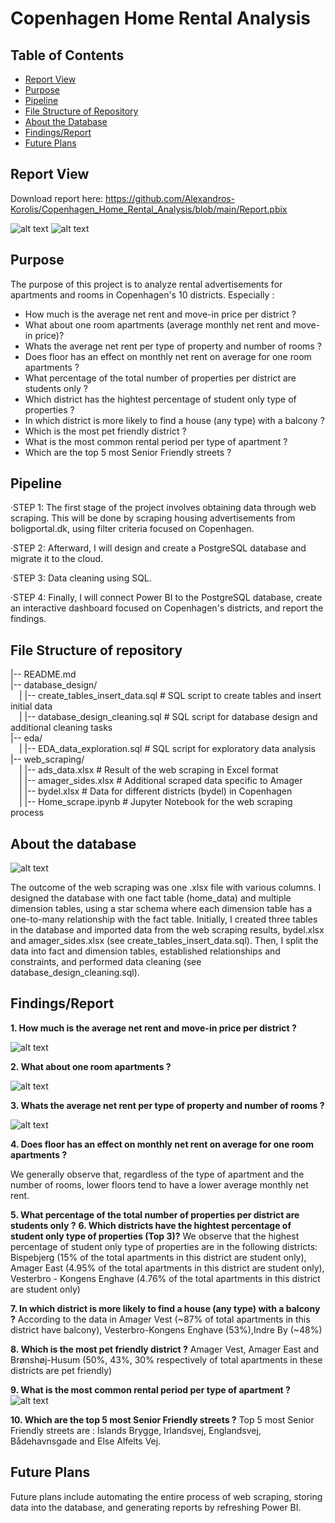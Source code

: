 # Copenhagen Home Rental Analysis

<h2><strong>Table of Contents</strong></h2>

- [Report View](#report-view)
- [Purpose](#purpose)
- [Pipeline](#pipeline)
- [File Structure of Repository](#file-structure-of-repository)
- [About the Database](#about-the-database)
- [Findings/Report](#findingsreport)
- [Future Plans](#future-plans)

## Report View 

Download report here: https://github.com/Alexandros-Korolis/Copenhagen_Home_Rental_Analysis/blob/main/Report.pbix

![alt text](report_1.PNG)
![alt text](report_2.PNG)

## Purpose 
The purpose of this project is to analyze rental advertisements for apartments and rooms in Copenhagen's 10 districts. Especially :
- How much is the average net rent and move-in price per district ?
- What about one room apartments (average monthly net rent and move-in price)?
- Whats the average net rent per type of property and number of rooms ?
- Does floor has an effect on monthly net rent on average for one room apartments ?
- What percentage of the total number of properties per district are students only ? 
- Which district has the hightest percentage of student only type of properties ?
- In which district is more likely to find a house (any type) with a balcony ?
- Which is the most pet friendly district ?
- What is the most common rental period per type of apartment ?
- Which are the top 5 most Senior Friendly streets ?

## Pipeline
&middot;STEP 1: The first stage of the project involves obtaining data through web scraping. This will be done by scraping housing advertisements from boligportal.dk, using filter criteria focused on Copenhagen. 

&middot;STEP 2: Afterward, I will design and create a PostgreSQL database and migrate it to the cloud.

&middot;STEP 3: Data cleaning using SQL.

&middot;STEP 4: Finally, I will connect Power BI to the PostgreSQL database, create an interactive dashboard focused on Copenhagen's districts, and report the findings.

## File Structure of repository 
|-- README.md  
|-- database_design/  
&emsp;|   |-- create_tables_insert_data.sql   # SQL script to create tables and insert initial data  
&emsp;|   |-- database_design_cleaning.sql    # SQL script for database design and additional cleaning tasks  
|-- eda/  
&emsp;|   |-- EDA_data_exploration.sql        # SQL script for exploratory data analysis  
|-- web_scraping/  
&emsp;|   |-- ads_data.xlsx                   # Result of the web scraping in Excel format  
&emsp;|   |-- amager_sides.xlsx               # Additional scraped data specific to Amager  
&emsp;|   |-- bydel.xlsx                      # Data for different districts (bydel) in Copenhagen  
&emsp;|   |-- Home_scrape.ipynb               # Jupyter Notebook for the web scraping process  

## About the database 

![alt text](ERD_database.PNG)

The outcome of the web scraping was one .xlsx file with various columns. I designed the database with one fact table (home_data) and multiple dimension tables, using a star schema where each dimension table has a one-to-many relationship with the fact table. Initially, I created three tables in the database and imported data from the web scraping results, bydel.xlsx and amager_sides.xlsx (see create_tables_insert_data.sql). Then, I split the data into fact and dimension tables, established relationships and constraints, and performed data cleaning (see database_design_cleaning.sql).


## Findings/Report
<strong> 1. How much is the average net rent and move-in price per district ? </strong>

![alt text](q1.PNG)

<strong>2. What about one room apartments ?</strong>

![alt text](q2.PNG)

<strong>3. Whats the average net rent per type of property and number of rooms ?</strong>

![alt text](q3.PNG)

<strong>4. Does floor has an effect on monthly net rent on average for one room apartments ?</strong>

We generally observe that, regardless of the type of apartment and the number of rooms, lower floors tend to have a lower average monthly net rent.

<strong>5. What percentage of the total number of properties per district are students only ?</strong>
<strong>6. Which districts have the hightest percentage of student only type of properties (Top 3)?</strong>
We observe that the highest percentage of student only type of properties are in the following districts:
Bispebjerg (15% of the total apartments in this district are student only),
Amager East (4.95% of the total apartments in this district are student only),
Vesterbro - Kongens Enghave (4.76% of the total apartments in this district are student only)

<strong>7. In which district is more likely to find a house (any type) with a balcony ?</strong>
According to the data in Amager Vest (~87% of total apartments in this district have balcony),
Vesterbro-Kongens Enghave (53%),Indre By (~48%)

<strong>8. Which is the most pet friendly district ?</strong>
Amager Vest, Amager East and Brønshøj-Husum (50%, 43%, 30% respectively of total apartments in these districts are pet friendly)

<strong>9. What is the most common rental period per type of apartment ?</strong>
![alt text](q4.PNG)

<strong>10. Which are the top 5 most Senior Friendly streets ?</strong>
Top 5 most Senior Friendly streets are : Islands Brygge, Irlandsvej, Englandsvej, Bådehavnsgade and Else Alfelts Vej.

## Future Plans 
Future plans include automating the entire process of web scraping, storing data into the database, and generating reports by refreshing Power BI.


